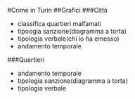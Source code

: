 #Crime in Turin
##Grafici
###Città

- classifica quartieri malfamati 
- tipoogia sanzione(diagramma a torta)
- tipologia verbale(chi lo ha emesso)
- andamento temporale

###Quartieri

- andamento temporale
- tipologia sanzione(diagramma a torta)
- tipologia verbale
